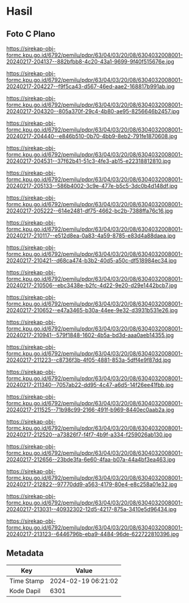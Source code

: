 # Hasil

## Foto C Plano

https://sirekap-obj-formc.kpu.go.id/6792/pemilu/pdpr/63/04/03/20/08/6304032008001-20240217-204137--882bfbb8-4c20-43a1-9699-9f40f515676e.jpg

https://sirekap-obj-formc.kpu.go.id/6792/pemilu/pdpr/63/04/03/20/08/6304032008001-20240217-204227--f9f5ca43-d567-46ed-aae2-168817b991ab.jpg

https://sirekap-obj-formc.kpu.go.id/6792/pemilu/pdpr/63/04/03/20/08/6304032008001-20240217-204320--805a370f-29c4-4b80-ae95-8256646b2457.jpg

https://sirekap-obj-formc.kpu.go.id/6792/pemilu/pdpr/63/04/03/20/08/6304032008001-20240217-204440--e846b510-0b70-4bb9-8eb2-791fe1870608.jpg

https://sirekap-obj-formc.kpu.go.id/6792/pemilu/pdpr/63/04/03/20/08/6304032008001-20240217-204531--37f62b41-51c3-4fe3-ab15-e22318812810.jpg

https://sirekap-obj-formc.kpu.go.id/6792/pemilu/pdpr/63/04/03/20/08/6304032008001-20240217-205133--586b4002-3c9e-477e-b5c5-3dc0b4d148df.jpg

https://sirekap-obj-formc.kpu.go.id/6792/pemilu/pdpr/63/04/03/20/08/6304032008001-20240217-205222--614e2481-df75-4662-bc2b-7388ffa76c16.jpg

https://sirekap-obj-formc.kpu.go.id/6792/pemilu/pdpr/63/04/03/20/08/6304032008001-20240217-210117--e512d8ea-0a83-4a59-8785-e83d4a88daea.jpg

https://sirekap-obj-formc.kpu.go.id/6792/pemilu/pdpr/63/04/03/20/08/6304032008001-20240217-210421--d68ca474-b3b2-40d5-a50c-df518984ec34.jpg

https://sirekap-obj-formc.kpu.go.id/6792/pemilu/pdpr/63/04/03/20/08/6304032008001-20240217-210506--ebc3438e-b2fc-4d22-9e20-d29e1442bcb7.jpg

https://sirekap-obj-formc.kpu.go.id/6792/pemilu/pdpr/63/04/03/20/08/6304032008001-20240217-210652--e47a3465-b30a-44ee-9e32-d3931b531e26.jpg

https://sirekap-obj-formc.kpu.go.id/6792/pemilu/pdpr/63/04/03/20/08/6304032008001-20240217-210941--579f1848-1602-4b5a-bd3d-aaa0aeb14355.jpg

https://sirekap-obj-formc.kpu.go.id/6792/pemilu/pdpr/63/04/03/20/08/6304032008001-20240217-211223--c8736f3b-4f05-4881-853a-5dff4e9f87dd.jpg

https://sirekap-obj-formc.kpu.go.id/6792/pemilu/pdpr/63/04/03/20/08/6304032008001-20240217-211340--7057ab22-dd95-4c47-a6d5-14f26ee41fbb.jpg

https://sirekap-obj-formc.kpu.go.id/6792/pemilu/pdpr/63/04/03/20/08/6304032008001-20240217-211525--71b98c99-2166-491f-b969-8440ec0aab2a.jpg

https://sirekap-obj-formc.kpu.go.id/6792/pemilu/pdpr/63/04/03/20/08/6304032008001-20240217-212520--a73826f7-f4f7-4b9f-a334-f259026ab130.jpg

https://sirekap-obj-formc.kpu.go.id/6792/pemilu/pdpr/63/04/03/20/08/6304032008001-20240217-212656--23bde3fa-6e60-4faa-b07a-44a4bf3ea463.jpg

https://sirekap-obj-formc.kpu.go.id/6792/pemilu/pdpr/63/04/03/20/08/6304032008001-20240217-212822--97770dd9-a563-4179-80e4-e8c258a01e32.jpg

https://sirekap-obj-formc.kpu.go.id/6792/pemilu/pdpr/63/04/03/20/08/6304032008001-20240217-213031--40932302-12d5-4217-875a-3410e5d96434.jpg

https://sirekap-obj-formc.kpu.go.id/6792/pemilu/pdpr/63/04/03/20/08/6304032008001-20240217-213123--6446796b-eba9-4484-96de-622722810396.jpg


## Metadata

| Key        | Value               |
| ---------- | ------------------- |
| Time Stamp | 2024-02-19 06:21:02 |
| Kode Dapil | 6301                |



